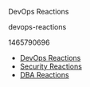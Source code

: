 DevOps Reactions

devops-reactions

1465790696

- [DevOps Reactions](https://devopsreactions.tumblr.com/)
- [Security Reactions](https://securityreactions.tumblr.com/)
- [DBA Reactions](https://dbareactions.com/)

